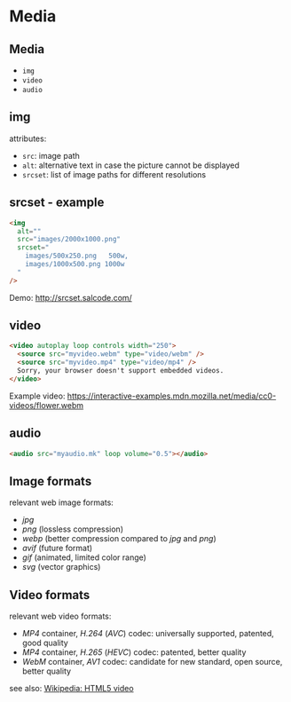# Media

## Media

- `img`
- `video`
- `audio`

## img

attributes:

- `src`: image path
- `alt`: alternative text in case the picture cannot be displayed
- `srcset`: list of image paths for different resolutions

## srcset - example

```html
<img
  alt=""
  src="images/2000x1000.png"
  srcset="
    images/500x250.png   500w,
    images/1000x500.png 1000w
  "
/>
```

Demo: http://srcset.salcode.com/

## video

```html
<video autoplay loop controls width="250">
  <source src="myvideo.webm" type="video/webm" />
  <source src="myvideo.mp4" type="video/mp4" />
  Sorry, your browser doesn't support embedded videos.
</video>
```

Example video: https://interactive-examples.mdn.mozilla.net/media/cc0-videos/flower.webm

## audio

```html
<audio src="myaudio.mk" loop volume="0.5"></audio>
```

## Image formats

relevant web image formats:

- _jpg_
- _png_ (lossless compression)
- _webp_ (better compression compared to _jpg_ and _png_)
- _avif_ (future format)
- _gif_ (animated, limited color range)
- _svg_ (vector graphics)

## Video formats

relevant web video formats:

- _MP4_ container, _H.264_ (_AVC_) codec: universally supported, patented, good quality
- _MP4_ container, _H.265_ (_HEVC_) codec: patented, better quality
- _WebM_ container, _AV1_ codec: candidate for new standard, open source, better quality

see also: [Wikipedia: HTML5 video](https://en.wikipedia.org/wiki/HTML5_video)
